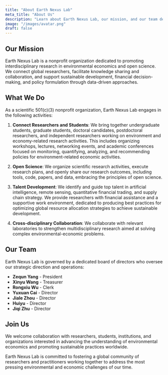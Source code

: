 ```yaml
---
title: "About Earth Nexus Lab"
meta_title: "About Us"
description: "Learn about Earth Nexus Lab, our mission, and our team dedicated to advancing environmental economics research"
image: "/images/avatar.png"
draft: false
---
```


## Our Mission

Earth Nexus Lab is a nonprofit organization dedicated to promoting interdisciplinary research in environmental economics and open science. We connect global researchers, facilitate knowledge sharing and collaboration, and support sustainable development, financial decision-making, and policy formulation through data-driven approaches.

## What We Do

As a scientific 501(c)(3) nonprofit organization, Earth Nexus Lab engages in the following activities:

1. **Connect Researchers and Students**: We bring together undergraduate students, graduate students, doctoral candidates, postdoctoral researchers, and independent researchers working on environment and economy-related research activities. This includes organizing workshops, lectures, networking events, and academic conferences focused on monitoring, quantifying, analyzing, and recommending policies for environment-related economic activities.

2. **Open Science**: We organize scientific research activities, execute research plans, and openly share our research outcomes, including tools, code, papers, and data, embracing the principles of open science.

3. **Talent Development**: We identify and guide top talent in artificial intelligence, remote sensing, quantitative financial trading, and supply chain strategy. We provide researchers with financial assistance and a supportive work environment, dedicated to producing best practices for optimizing global resource allocation strategies to achieve sustainable development.

4. **Cross-disciplinary Collaboration**: We collaborate with relevant laboratories to strengthen multidisciplinary research aimed at solving complex environmental-economic problems.

## Our Team

Earth Nexus Lab is governed by a dedicated board of directors who oversee our strategic direction and operations:

- **Zequn Yang** - President
- **Xinyu Wang** - Treasurer
- **Rongxiu Wu** - Clerk
- **Yuxuan Cai** - Director
- **Jiale Zhou** - Director
- **Huiyu** - Director
- **Jiqi Zhu** - Director

## Join Us

We welcome collaboration with researchers, students, institutions, and organizations interested in advancing the understanding of environmental economics and promoting sustainable practices worldwide.

Earth Nexus Lab is committed to fostering a global community of researchers and practitioners working together to address the most pressing environmental and economic challenges of our time.
